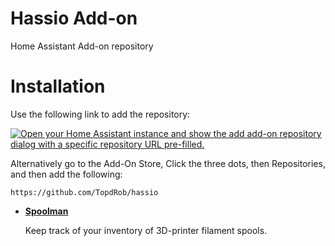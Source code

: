 # Hassio Add-on

Home Assistant Add-on repository

# Installation

Use the following link to add the repository:

[![Open your Home Assistant instance and show the add add-on repository dialog with a specific repository URL pre-filled.](https://my.home-assistant.io/badges/supervisor_add_addon_repository.svg)](https://my.home-assistant.io/redirect/supervisor_add_addon_repository/?repository_url=https%3A%2F%2Fgithub.com%2FTopdRob%2Fhassio)

Alternatively go to the Add-On Store, Click the three dots, then Repositories, and then add the following:

```
https://github.com/TopdRob/hassio
```

- **[Spoolman](/spoolman/README.md)**

    Keep track of your inventory of 3D-printer filament spools.

